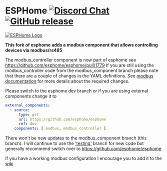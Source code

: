 # ESPHome [![Discord Chat](https://img.shields.io/discord/429907082951524364.svg)](https://discord.gg/KhAMKrd) [![GitHub release](https://img.shields.io/github/release/esphome/esphome.svg)](https://GitHub.com/esphome/esphome/releases/)

[![ESPHome Logo](https://esphome.io/_images/logo-text.png)](https://esphome.io/)

**This fork of esphome adds a modbus component that allows controlling devices via modbus/rs485**


The modbus_controller component is now part of esphome see https://github.com/esphome/esphome/pull/1779
If you are still using the modbus_controller code from the modbus_component branch please note that there are a couple of changes in the YAML definitions.
See [modbus documentation](https://github.com/martgras/esphome/blob/testing/esphome/components/modbus_controller/readme.md) for more details about the required changes.

Please switch to the esphome dev branch or if you are using external components change it to 
```yaml
external_components:
  - source:
      type: git
      url: https://github.com/esphome/esphome
      ref: dev
    components: [ modbus, modbus_controller ]
```

There won't be new updates to the modbus_component branch (this branch). 
I will continue to use the ['testing'](https://github.com/martgras/esphome/tree/testing) branch for new code but generally recommend switch over to https://github.com/esphome/esphome

If you have a working modbus configuration I encourage you to add it to the [wiki](https://github.com/martgras/esphome/wiki) 
